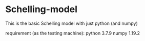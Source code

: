 # Schelling-model
This is the basic Schelling model with just python (and numpy)

requirement (as the testing machine):
python 3.7.9
numpy 1.19.2
